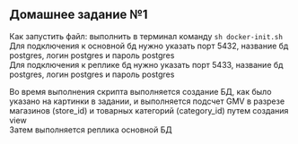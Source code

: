 ## Домашнее задание №1
Как запустить файл: выполнить в терминал команду `sh docker-init.sh`  
Для подключения к основной бд нужно указать порт 5432, название бд postgres, логин postgres и пароль postgres  
Для подключения к реплике бд нужно указать порт 5433, название бд postgres, логин postgres и пароль postgres  

Во время выполнения скрипта выполняется создание БД, как было указано на картинки в задании, и выполняется подсчет GMV в разрезе магазинов (store_id) и товарных категорий (category_id) путем создания view  
Затем выполняется реплика основной БД  
